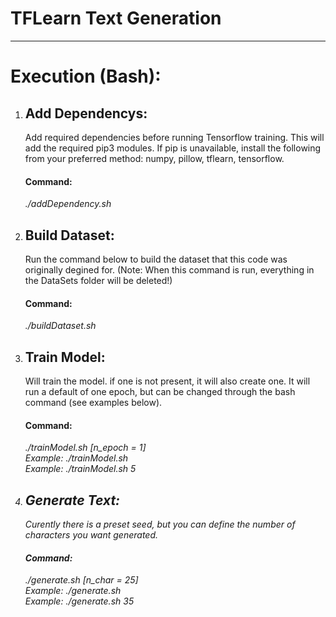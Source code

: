 # TFLearn Text Generation

<hr>
<h1>Execution (Bash):</h1>
<ol type="1">
    <li>
        <h2><strong>Add Dependencys:</strong></h2>
        Add required dependencies before running Tensorflow training. This will add the required pip3 modules. If pip is unavailable, install the following from your preferred method: numpy, pillow, tflearn, tensorflow. <br>
        <h4><strong>Command: </strong></h4>
        <em>./addDependency.sh</em><br>
    </li>
    <li>
        <h2><strong>Build Dataset:</strong></h2>
        Run the command below to build the dataset that this code was originally degined for. (Note: When this command is run, everything in the DataSets folder will be deleted!)<br>
        <h4><strong>Command: </strong></h4>
        <em>./buildDataset.sh</em><br>
    </li>
    <li>
        <h2><strong>Train Model:</strong></h2>
        Will train the model. if one is not present, it will also create one. It will run a default of one epoch, but can be changed through the bash command (see examples below). <br>
        <h4><strong>Command: </strong></h4>
        <em>./trainModel.sh [n_epoch = 1] <em><br>
        Example: <em>./trainModel.sh </em><br>
        Example: <em>./trainModel.sh 5 </em><br>
    </li>   
    <li>
        <h2><strong>Generate Text:</strong><br></h2>
        Curently there is a preset seed, but you can define the number of characters you want generated.
        <h4><strong>Command: </strong></h4>
        <em>./generate.sh [n_char = 25] </em><br>
        Example: <em>./generate.sh </em><br>
        Example: <em>./generate.sh 35 </em><br>
    </li><br>
</ol>
